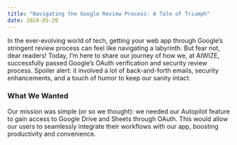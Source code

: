 ```yaml
---
title: "Navigating the Google Review Process: A Tale of Triumph"
date: 2024-05-20
---
```


In the ever-evolving world of tech, getting your web app through Google’s stringent review process can feel like navigating a labyrinth. But fear not, dear readers! Today, I’m here to share our journey of how we, at AIWIZE, successfully passed Google’s OAuth verification and security review process. Spoiler alert: it involved a lot of back-and-forth emails, security enhancements, and a touch of humor to keep our sanity intact.

### What We Wanted

Our mission was simple (or so we thought): we needed our Autopilot feature to gain access to Google Drive and Sheets through OAuth. This would allow our users to seamlessly integrate their workflows with our app, boosting productivity and convenience.
